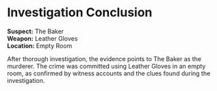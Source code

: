 # Investigation Conclusion

**Suspect:** The Baker  
**Weapon:** Leather Gloves  
**Location:** Empty Room  

After thorough investigation, the evidence points to The Baker as the murderer. 
The crime was committed using Leather Gloves in an empty room, as confirmed 
by witness accounts and the clues found during the investigation.
